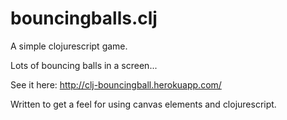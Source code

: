 bouncingballs.clj
=================

A simple clojurescript game.

Lots of bouncing balls in a screen...

See it here: http://clj-bouncingball.herokuapp.com/

Written to get a feel for using canvas elements and clojurescript.


